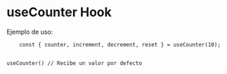 # useCounter Hook

Ejemplo de uso:

```
    const { counter, increment, decrement, reset } = useCounter(10);
    
```

``` useCounter() // Recibe un valor por defecto ```
